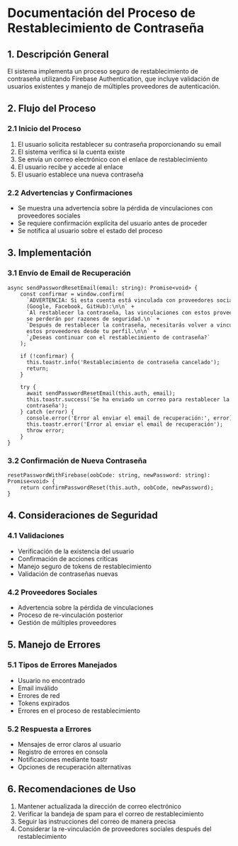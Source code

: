 # Documentación del Proceso de Restablecimiento de Contraseña

## 1. Descripción General
El sistema implementa un proceso seguro de restablecimiento de contraseña utilizando Firebase Authentication, que incluye validación de usuarios existentes y manejo de múltiples proveedores de autenticación.

## 2. Flujo del Proceso
### 2.1 Inicio del Proceso
1. El usuario solicita restablecer su contraseña proporcionando su email
2. El sistema verifica si la cuenta existe
3. Se envía un correo electrónico con el enlace de restablecimiento
4. El usuario recibe y accede al enlace
5. El usuario establece una nueva contraseña

### 2.2 Advertencias y Confirmaciones
- Se muestra una advertencia sobre la pérdida de vinculaciones con proveedores sociales
- Se requiere confirmación explícita del usuario antes de proceder
- Se notifica al usuario sobre el estado del proceso

## 3. Implementación
### 3.1 Envío de Email de Recuperación
```
async sendPasswordResetEmail(email: string): Promise<void> {
    const confirmar = window.confirm(
      `ADVERTENCIA: Si esta cuenta está vinculada con proveedores sociales 
      (Google, Facebook, GitHub):\n\n` +
      `Al restablecer la contraseña, las vinculaciones con estos proveedores 
      se perderán por razones de seguridad.\n` +
      `Después de restablecer la contraseña, necesitarás volver a vincular 
      estos proveedores desde tu perfil.\n\n` +
      `¿Deseas continuar con el restablecimiento de contraseña?`
    );
    
    if (!confirmar) {
      this.toastr.info('Restablecimiento de contraseña cancelado');
      return;
    }
    
    try {
      await sendPasswordResetEmail(this.auth, email);
      this.toastr.success('Se ha enviado un correo para restablecer la 
      contraseña');
    } catch (error) {
      console.error('Error al enviar el email de recuperación:', error);
      this.toastr.error('Error al enviar el email de recuperación');
      throw error;
    }
}
```

### 3.2 Confirmación de Nueva Contraseña
```
resetPasswordWithFirebase(oobCode: string, newPassword: string): 
Promise<void> {
    return confirmPasswordReset(this.auth, oobCode, newPassword);
}
```

## 4. Consideraciones de Seguridad
### 4.1 Validaciones
- Verificación de la existencia del usuario
- Confirmación de acciones críticas
- Manejo seguro de tokens de restablecimiento
- Validación de contraseñas nuevas

### 4.2 Proveedores Sociales
- Advertencia sobre la pérdida de vinculaciones
- Proceso de re-vinculación posterior
- Gestión de múltiples proveedores

## 5. Manejo de Errores
### 5.1 Tipos de Errores Manejados
- Usuario no encontrado
- Email inválido
- Errores de red
- Tokens expirados
- Errores en el proceso de restablecimiento

### 5.2 Respuesta a Errores
- Mensajes de error claros al usuario
- Registro de errores en consola
- Notificaciones mediante toastr
- Opciones de recuperación alternativas

## 6. Recomendaciones de Uso
1. Mantener actualizada la dirección de correo electrónico
2. Verificar la bandeja de spam para el correo de restablecimiento
3. Seguir las instrucciones del correo de manera precisa
4. Considerar la re-vinculación de proveedores sociales después del restablecimiento